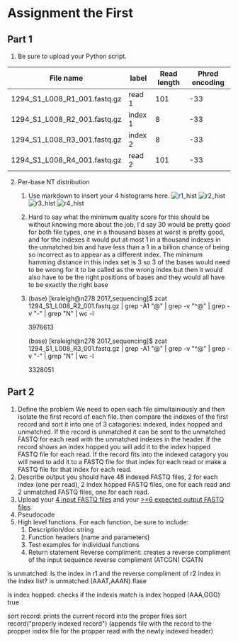 # Assignment the First

## Part 1
1. Be sure to upload your Python script.

| File name | label | Read length | Phred encoding |
|---|---|---|---|
| 1294_S1_L008_R1_001.fastq.gz | read 1 | 101 | -33 |
| 1294_S1_L008_R2_001.fastq.gz | index 1 | 8 | -33 |
| 1294_S1_L008_R3_001.fastq.gz | index 2 | 8 | -33 |
| 1294_S1_L008_R4_001.fastq.gz | read 2 | 101 | -33 |

2. Per-base NT distribution
    1. Use markdown to insert your 4 histograms here.
    ![r1_hist](https://user-images.githubusercontent.com/106283930/181871964-9635c112-47d8-4e9e-8745-a4913621dd4f.png)
    ![r2_hist](https://user-images.githubusercontent.com/106283930/181871966-9e995206-3339-4ba0-940d-f8d789e54d2c.png)
    ![r3_hist](https://user-images.githubusercontent.com/106283930/181871972-732d65ce-638a-482d-9512-b9bcd9804109.png)
    ![r4_hist](https://user-images.githubusercontent.com/106283930/181871975-3827866f-940c-44d7-875e-3e18e9abe411.png)

    2. Hard to say what the minimum quality score for this should be without knowing more about the job, I'd say 30 would be pretty good for both file types, one in a thousand bases at worst is pretty good, and for the indexes it would put at most 1 in a thousand indexes in the unmatched bin and have less than a 1 in a billion chance of being so incorrect as to appear as a different index. The minimum hamming distance in this index set is 3 so 3 of the bases would need to be wrong for it to be called as the wrong index but then it would also have to be the right positions of bases and they would all have to be exactly the right base

    3.  (base) [kraleigh@n278 2017_sequencing]$ zcat 1294_S1_L008_R2_001.fastq.gz | grep -A1 "@" | grep -v "^@" | grep -v "-" | grep "N" | wc -l
        
        3976613
        
        (base) [kraleigh@n278 2017_sequencing]$ zcat 1294_S1_L008_R3_001.fastq.gz | grep -A1 "@" | grep -v "^@" | grep -v "-" | grep "N" | wc -l
        
        3328051
    
## Part 2
1. Define the problem
 We need to open each file simultainiously and then isolate the first record of each file. then compare the indexes of the first record and sort it into one of 3 catagories: indexed, index hopped and unmatched. If the record is unmatched it can be sent to the unmatched FASTQ for each read with the unmatched indexes in the header. If the record shows an index hopped you will add it to the index hopped FASTQ file for each read. If the record fits into the indexed catagory you will need to add it to a FASTQ file for that index for each read or make a FASTQ file for that index for each read.
2. Describe output
you should have 48 indexed FASTQ files, 2 for each index (one per read), 2 index hopped FASTQ files, one for each read and 2 unmatched FASTQ files, one for each read. 
3. Upload your [4 input FASTQ files](../TEST-input_FASTQ) and your [>=6 expected output FASTQ files](../TEST-output_FASTQ).
4. Pseudocode
5. High level functions. For each function, be sure to include:
    1. Description/doc string
    2. Function headers (name and parameters) 
    3. Test examples for individual functions
    4. Return statement
Reverse compliment: 
creates a reverse compliment of the input sequence
reverse compliment (ATCGN)
CGATN

is unmatched:
Is the index in r1 and the reverse compliment of r2 index in the index list?
is unmatched (AAAT,AAAN)
flase

is index hopped:
checks if the indexis match
is index hopped (AAA,GGG)
true

sort record:
prints the current record into the proper files
sort record("properly indexed record")
(appends file with the record to the propper index file for the propper read with the newly indexed header)
